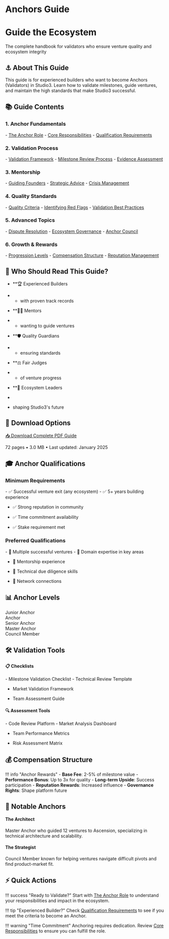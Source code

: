 # Anchors Guide

<div class="hero-section">
<h1>Guide the Ecosystem</h1>
<p class="hero-subtitle">The complete handbook for validators who ensure venture quality and ecosystem integrity</p>
</div>

## ⚓ About This Guide

This guide is for experienced builders who want to become Anchors (Validators) in Studio3. Learn how to validate milestones, guide ventures, and maintain the high standards that make Studio3 successful.

## 📚 Guide Contents

<div class="grid">
<div class="arena-card" markdown="1">

<h3>1. Anchor Fundamentals</h3>
- <a href="anchor-role/">The Anchor Role</a>
- <a href="responsibilities/">Core Responsibilities</a>
- <a href="requirements/">Qualification Requirements</a>

</div>

<div class="arena-card" markdown="1">

<h3>2. Validation Process</h3>
- <a href="validation-framework/">Validation Framework</a>
- <a href="milestone-review/">Milestone Review Process</a>
- <a href="evidence-assessment/">Evidence Assessment</a>

</div>

<div class="arena-card" markdown="1">

<h3>3. Mentorship</h3>
- <a href="guiding-founders/">Guiding Founders</a>
- <a href="strategic-advice/">Strategic Advice</a>
- <a href="crisis-management/">Crisis Management</a>

</div>

<div class="arena-card" markdown="1">

<h3>4. Quality Standards</h3>
- <a href="quality-criteria/">Quality Criteria</a>
- <a href="red-flags/">Identifying Red Flags</a>
- <a href="best-practices/">Validation Best Practices</a>

</div>

<div class="arena-card" markdown="1">

<h3>5. Advanced Topics</h3>
- <a href="dispute-resolution/">Dispute Resolution</a>
- <a href="ecosystem-governance/">Ecosystem Governance</a>
- <a href="anchor-council/">Anchor Council</a>

</div>

<div class="arena-card" markdown="1">

<h3>6. Growth & Rewards</h3>
- <a href="anchor-progression/">Progression Levels</a>
- <a href="compensation/">Compensation Structure</a>
- <a href="reputation-management/">Reputation Management</a>

</div>
</div>

## 🎯 Who Should Read This Guide?

- **🏆 Experienced Builders

- * with proven track records
* **👨‍🏫 Mentors

* * wanting to guide ventures

* **🛡️ Quality Guardians

* * ensuring standards

* **⚖️ Fair Judges

* * of venture progress

* **🌟 Ecosystem Leaders

*

* shaping Studio3's future

## 📄 Download Options

<div class="download-section">
<a href="../pdf/studio3-anchors-guide.pdf" class="md-button md-button--primary">
📥 Download Complete PDF Guide
</a>
<p>72 pages • 3.0 MB • Last updated: January 2025</p>
</div>

## 🎓 Anchor Qualifications

<div class="grid">
<div class="arena-card" markdown="1">

<h3>Minimum Requirements</h3>
- ✅ Successful venture exit (any ecosystem)
- ✅ 5+ years building experience

- ✅ Strong reputation in community

- ✅ Time commitment availability

- ✅ Stake requirement met

</div>

<div class="arena-card" markdown="1">

<h3>Preferred Qualifications</h3>
- 🌟 Multiple successful ventures
- 🌟 Domain expertise in key areas

- 🌟 Mentorship experience

- 🌟 Technical due diligence skills

- 🌟 Network connections

</div>
</div>

## 📊 Anchor Levels

<div class="phase-timeline">
<div class="phase-indicator phase-spark">Junior Anchor</div>
<div class="phase-indicator phase-forge">Anchor</div>
<div class="phase-indicator phase-ignition">Senior Anchor</div>
<div class="phase-indicator phase-flare">Master Anchor</div>
<div class="phase-indicator phase-ascension">Council Member</div>
</div>

## 🛠️ Validation Tools

<div class="grid">
<div class="arena-card" markdown="1">

<h4>📋 Checklists</h4>
- Milestone Validation Checklist
- Technical Review Template

- Market Validation Framework

- Team Assessment Guide

</div>

<div class="arena-card" markdown="1">

<h4>🔍 Assessment Tools</h4>
- Code Review Platform
- Market Analysis Dashboard

- Team Performance Metrics

- Risk Assessment Matrix

</div>
</div>

## 💰 Compensation Structure

!!! info "Anchor Rewards"
    - **Base Fee**: 2-5% of milestone value
    - **Performance Bonus**: Up to 3x for quality
    - **Long-term Upside**: Success participation
    - **Reputation Rewards**: Increased influence
    - **Governance Rights**: Shape platform future

## 🌟 Notable Anchors

<div class="grid">
<div class="arena-card" markdown="1">

<h4>The Architect</h4>
Master Anchor who guided 12 ventures to Ascension, specializing in technical architecture and scalability.


</div>

<div class="arena-card" markdown="1">

<h4>The Strategist</h4>
Council Member known for helping ventures navigate difficult pivots and find product-market fit.


</div>
</div>

## ⚡ Quick Actions

!!! success "Ready to Validate?"
    Start with [The Anchor Role](anchor-role/) to understand your responsibilities and impact in the ecosystem.

!!! tip "Experienced Builder?"
    Check [Qualification Requirements](requirements/) to see if you meet the criteria to become an Anchor.

!!! warning "Time Commitment"
    Anchoring requires dedication. Review [Core Responsibilities](responsibilities/) to ensure you can fulfill the role.